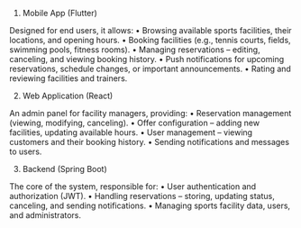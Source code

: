 1. Mobile App (Flutter)

Designed for end users, it allows:
	•	Browsing available sports facilities, their locations, and opening hours.
	•	Booking facilities (e.g., tennis courts, fields, swimming pools, fitness rooms).
	•	Managing reservations – editing, canceling, and viewing booking history.
	•	Push notifications for upcoming reservations, schedule changes, or important announcements.
	•	Rating and reviewing facilities and trainers.

2. Web Application (React)

An admin panel for facility managers, providing:
	•	Reservation management (viewing, modifying, canceling).
	•	Offer configuration – adding new facilities, updating available hours.
	•	User management – viewing customers and their booking history.
	•	Sending notifications and messages to users.

3. Backend (Spring Boot)

The core of the system, responsible for:
	•	User authentication and authorization (JWT).
	•	Handling reservations – storing, updating status, canceling, and sending notifications.
	•	Managing sports facility data, users, and administrators.